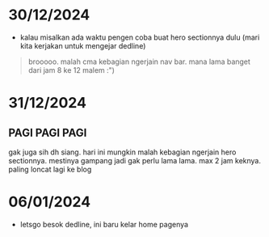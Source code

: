 # 30/12/2024

- kalau misalkan ada waktu pengen coba buat hero sectionnya dulu (mari kita kerjakan untuk mengejar dedline)

> brooooo. malah cma kebagian ngerjain nav bar. mana lama banget dari jam 8 ke 12 malem :")

# 31/12/2024

## PAGI PAGI PAGI
gak juga sih dh siang. hari ini mungkin malah kebagian ngerjain hero sectionnya. mestinya gampang jadi gak perlu lama lama. max 2 jam keknya. paling loncat lagi ke blog

# 06/01/2024

- letsgo besok dedline, ini baru kelar home pagenya